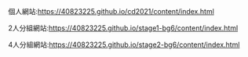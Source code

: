 個人網站:https://40823225.github.io/cd2021/content/index.html

2人分組網站:https://40823225.github.io/stage1-bg6/content/index.html

4人分組網站:https://40823225.github.io/stage2-bg6/content/index.html
